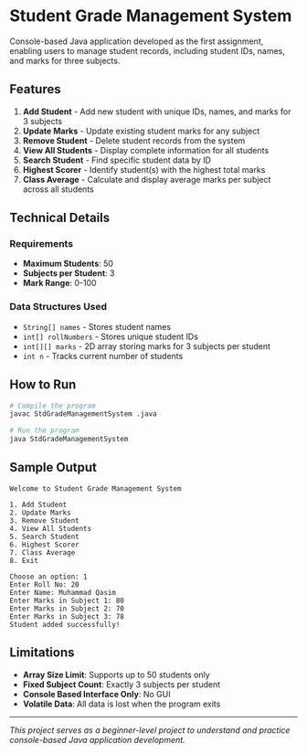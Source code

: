 # Student Grade Management System

Console-based Java application developed as the first assignment, enabling users to manage student records, including student IDs, names, and marks for three subjects.

## Features

1. **Add Student** - Add new student with unique IDs, names, and marks for 3 subjects
2. **Update Marks** - Update existing student marks for any subject
3. **Remove Student** - Delete student records from the system
4. **View All Students** - Display complete information for all students
5. **Search Student** - Find specific student data by ID
6. **Highest Scorer** - Identify student(s) with the highest total marks
7. **Class Average** - Calculate and display average marks per subject across all students


## Technical Details

### Requirements
- **Maximum Students**: 50
- **Subjects per Student**: 3
- **Mark Range**: 0-100

### Data Structures Used
- `String[] names` - Stores student names
- `int[] rollNumbers` - Stores unique student IDs  
- `int[][] marks` - 2D array storing marks for 3 subjects per student
- `int n` - Tracks current number of students

## How to Run
```bash
# Compile the program
javac StdGradeManagementSystem .java

# Run the program
java StdGradeManagementSystem 
```

## Sample Output
```
Welcome to Student Grade Management System

1. Add Student
2. Update Marks
3. Remove Student
4. View All Students
5. Search Student
6. Highest Scorer
7. Class Average
8. Exit

Choose an option: 1
Enter Roll No: 20
Enter Name: Muhammad Qasim
Enter Marks in Subject 1: 80
Enter Marks in Subject 2: 70
Enter Marks in Subject 3: 78
Student added successfully!
```

## Limitations
- **Array Size Limit**: Supports up to 50 students only 
- **Fixed Subject Count**: Exactly 3 subjects per student
- **Console Based Interface Only**: No GUI
- **Volatile Data**: All data is lost when the program exits

---
*This project serves as a beginner-level project to understand and practice console-based Java application development.*
